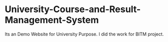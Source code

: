 # University-Course-and-Result-Management-System
Its an Demo Website for University Purpose. I did the work for BITM project.
